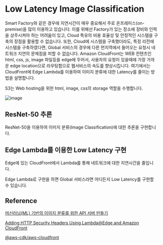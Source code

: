 # Low Latency Image Classification

Smart Factory와 같은 경우에 지연시간이 매우 중요해서 주로 온프레미스(on-premise)을 많이 이용하고 있습니다. 이를 위해선 Factory가 있는 장소에 장비와 인력을 상주시켜야 하는 어려움이 있고, Cloud 특유의 비용 효율성 및 안정적인 시스템을 구축의 장점을 활용할 수 없습니다. 또한, Cloud에 시스템을 구축했더라도, 특정 리전에 시스템을 구축하였다면, Global 서비스의 경우에 다른 먼지역에서 들어오는 요청시 네트워크 지연의 문제점을 피할 수 없습니다. Amazon CloudFront는 WEB 컨텐츠인 html, css, js, image 파일등을 edge에 두어서, 사용자의 요청이 있을때에 가장 가까운 edge location으로 라우팅함으로 웹서비스의 속도를 향상시킵니다. 여기에서는 CloudFront에 Edge Lambda를 이용하여 이미지 분류에 대한 Latency를 줄이는 방법을 설명합니다. 

S3는 Web hosting을 위한 html, image, css의 storage 역할을 수행합니다.

![image](https://user-images.githubusercontent.com/52392004/221320135-62863c02-11f8-47cf-b468-906281ecca6a.png)



## ResNet-50 추론

ResNet-50을 이용하여 이미지 분류(Image Classification)에 대한 추론을 구현합니다. 


## Edge Lambda를 이용한 Low Latency 구현

Edge에 있는 CloudFront에서 Lambda를 통해 네트워크에 대한 지연시간을 줄입니다.

Edge Lambda로 구현을 하면 Global 서비스라면 어디든지 Low Latency를 구현할 수 있습니다.

## Reference

[머신러닝(ML) 기반의 이미지 분류를 위한 API 서버 만들기](https://github.com/kyopark2014/image-classification-api-server)

[Adding HTTP Security Headers Using Lambda@Edge and Amazon CloudFront](https://aws.amazon.com/ko/blogs/networking-and-content-delivery/adding-http-security-headers-using-lambdaedge-and-amazon-cloudfront/)

[@aws-cdk/aws-cloudfront](https://www.npmjs.com/package/@aws-cdk/aws-cloudfront?activeTab=readme)

